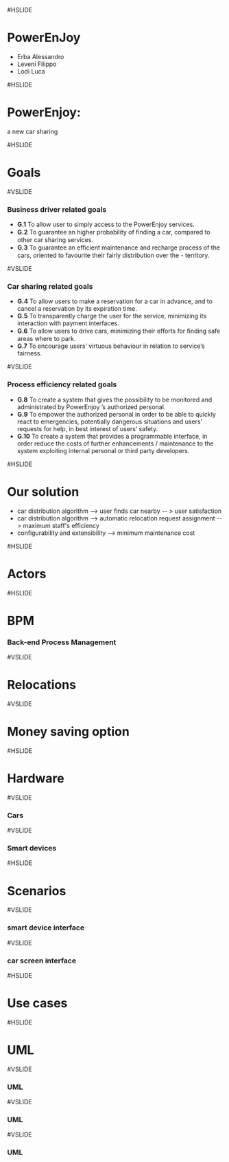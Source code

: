 #HSLIDE
# PowerEnJoy
- Erba Alessandro
- Leveni Filippo
- Lodi Luca

#HSLIDE
# PowerEnjoy:
a new car sharing

#HSLIDE
# Goals

#VSLIDE
### Business driver related goals
- **G.1** To allow user to simply access to the PowerEnjoy services.
- **G.2** To guarantee an higher probability of ﬁnding a car, compared to other car sharing services. <!-- .element: class="fragment" -->
- **G.3** To guarantee an eﬃcient maintenance and recharge process of the cars, oriented to favourite their fairly distribution over the - territory. <!-- .element: class="fragment" -->

#VSLIDE
### Car sharing related goals
- **G.4** To allow users to make a reservation for a car in advance, and to cancel a reservation by its expiration time.
- **G.5** To transparently charge the user for the service, minimizing its interaction with payment interfaces. <!-- .element: class="fragment" -->
- **G.6** To allow users to drive cars, minimizing their eﬀorts for ﬁnding safe areas where to park. <!-- .element: class="fragment" -->
- **G.7** To encourage users’ virtuous behaviour in relation to service’s fairness.<!-- .element: class="fragment" -->

#VSLIDE
### Process efficiency related goals
- **G.8** To create a system that gives the possibility to be monitored and administrated by PowerEnjoy ’s authorized personal.
- **G.9** To empower the authorized personal in order to be able to quickly react to emergencies, potentially dangerous situations and users’ requests for help, in best interest of users’ safety. <!-- .element: class="fragment" -->
- **G.10** To create a system that provides a programmable interface, in order reduce the costs of further enhancements / maintenance to the system exploiting internal personal or third party developers. <!-- .element: class="fragment" -->

#HSLIDE
# Our solution
- car distribution algorithm --> user finds car nearby -- > user satisfaction
- car distribution algorithm --> automatic relocation request assignment --> maximum staff's efficiency
- configurability and extensibility --> minimum maintenance cost

#HSLIDE
# Actors

#HSLIDE
# BPM
### Back-end Process Management

#VSLIDE 
# Relocations

#VSLIDE
# Money saving option

#HSLIDE
# Hardware

#VSLIDE
### Cars

#VSLIDE
### Smart devices

#HSLIDE
# Scenarios

#VSLIDE
### smart device interface

#VSLIDE
### car screen interface

#HSLIDE
# Use cases

#HSLIDE
# UML

#VSLIDE
### UML

#VSLIDE
### UML

#VSLIDE
### UML
